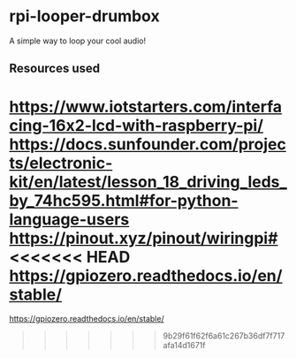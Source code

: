 # rpi-looper-drumbox <br>
A simple way to loop your cool audio!<br>
## Resources used <br>
https://www.iotstarters.com/interfacing-16x2-lcd-with-raspberry-pi/ <br>
https://docs.sunfounder.com/projects/electronic-kit/en/latest/lesson_18_driving_leds_by_74hc595.html#for-python-language-users <br>
https://pinout.xyz/pinout/wiringpi# <br>
<<<<<<< HEAD
https://gpiozero.readthedocs.io/en/stable/ <br>
=======
https://gpiozero.readthedocs.io/en/stable/ <br>
>>>>>>> 9b29f61f62f6a61c267b36df7f717afa14d1671f
